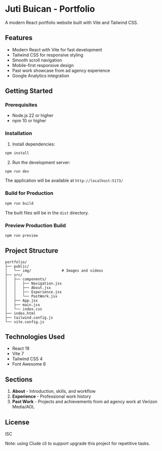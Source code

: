 # Juti Buican - Portfolio

A modern React portfolio website built with Vite and Tailwind CSS.

## Features

- Modern React with Vite for fast development
- Tailwind CSS for responsive styling
- Smooth scroll navigation
- Mobile-first responsive design
- Past work showcase from ad agency experience
- Google Analytics integration

## Getting Started

### Prerequisites

- Node.js 22 or higher
- npm 10 or higher

### Installation

1. Install dependencies:
```bash
npm install
```

2. Run the development server:
```bash
npm run dev
```

The application will be available at `http://localhost:5173/`

### Build for Production

```bash
npm run build
```

The built files will be in the `dist` directory.

### Preview Production Build

```bash
npm run preview
```

## Project Structure

```
portfolio/
├── public/
│   └── img/              # Images and videos
├── src/
│   ├── components/
│   │   ├── Navigation.jsx
│   │   ├── About.jsx
│   │   ├── Experience.jsx
│   │   └── PastWork.jsx
│   ├── App.jsx
│   ├── main.jsx
│   └── index.css
├── index.html
├── tailwind.config.js
└── vite.config.js
```

## Technologies Used

- React 19
- Vite 7
- Tailwind CSS 4
- Font Awesome 6

## Sections

1. **About** - Introduction, skills, and workflow
2. **Experience** - Professional work history
3. **Past Work** - Projects and achievements from ad agency work at Verizon Media/AOL

## License

ISC

Note: using Clude cli to support upgrade this project for repetitive tasks.
